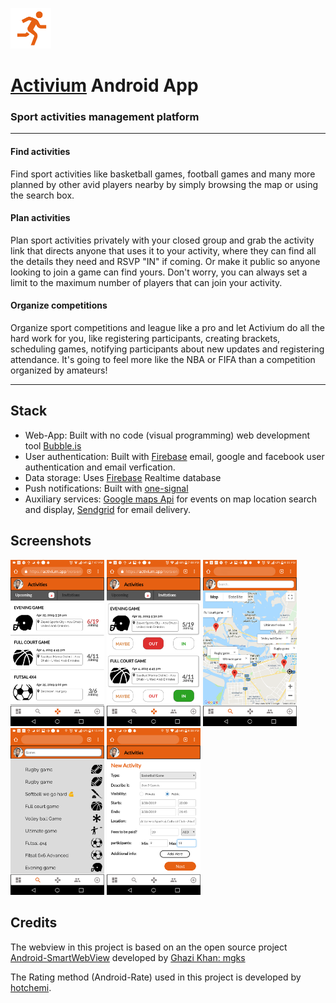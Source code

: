 <a href="https://athletegrind.bubbleapps.io/"><img src=".\app\src\main\res\raw\logo.png" width="65"></a> 

# [Activium](https://athletegrind.bubbleapps.io/) Android App
### **Sport activities management platform**
---

#### Find activities
Find sport activities like basketball games, football games and many more planned by other avid players nearby by simply browsing the map or using the search box.

#### Plan activities
Plan sport activities privately with your closed group and grab the activity link that directs anyone that uses it to your activity, where they can find all the details they need and RSVP "IN" if coming. Or make it public so anyone looking to join a game can find yours. Don't worry, you can always set a limit to the maximum number of players that can join your activity.

#### Organize competitions 
Organize sport competitions and league like a pro and let Activium do all the hard work for you, like registering participants, creating brackets, scheduling games, notifying participants about new updates and registering attendance. It's going to feel more like the NBA or FIFA than a competition organized by amateurs!

---

## Stack
- Web-App: Built with no code (visual programming) web development tool [Bubble.is](https://bubble.io/home)
- User authentication: Built with [Firebase](https://firebase.google.com/) email, google and facebook user authentication and email verfication.
- Data storage: Uses [Firebase](https://firebase.google.com/) Realtime database 
- Push notifications: Built with [one-signal](https://onesignal.com/) 
- Auxiliary services: [Google maps Api](https://cloud.google.com/maps-platform/) for events on map location search and display, [Sendgrid](https://sendgrid.com/) for email delivery.

## Screenshots
<img src=".\screenshots\sc_1.png" width="150">  <img src=".\screenshots\sc_2.png" width="150"> <img src=".\screenshots\sc_3.png" width="150">  <img src=".\screenshots\sc_4.png" width="150">  <img src=".\screenshots\sc_5.png" width="150">


## Credits

The webview in this project is based on an the open source project [Android-SmartWebView](https://github.com/mgks/Android-SmartWebView) developed by [Ghazi Khan: mgks](https://github.com/mgks)

The Rating method (Android-Rate) used in this project is developed by [hotchemi](https://github.com/hotchemi).


